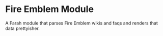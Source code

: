 Fire Emblem Module
==================

A Farah module that parses Fire Emblem wikis and faqs and renders that data prettyisher.